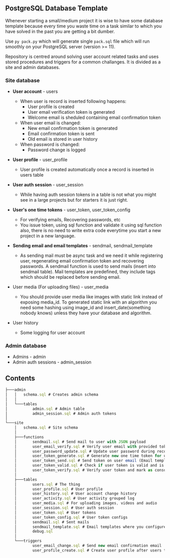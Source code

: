 PostgreSQL Database Template
-----------------------------

Whenever starting a small/medium project it is wise to have some database template because every time you waste time on a task similar to which you have solved in the past you are getting a bit dumber.

Use ```py pack.py``` which will generate single ```pack.sql``` file which will run smoothly on your PostgreSQL server (version >= 11).

Repository is centred around solving user account related tasks and uses stored procedures and triggers for a common challanges. It is divided as a site and admin databases.

### Site database
* **User account** - users
  * When user is record is inserted following happens:
    * User profile is created
    * User email verification token is generated
    * Welcome email is sheduled containing email confirmation token
  * When user email is changed:
    * New email confirmation token is generated
    * Email confirmation token is sent
    * Old email is stored in user history
  * When password is changed:
    * Password change is logged

* **User profile** - user_profile
  * User profile is created automatically once a record is inserted in users table

* **User auth session** - user_session
  * While having auth session tokens in a table is not what you might see in a large projects but for starters it is just right.

* **User's one time tokens** - user_token, user_token_config
  * For verifying emails, Recovering passwords, etc
  * You issue token, using sql function and validate it using sql function also, there is no need to write extra code everytime you start a new project in a new language.

* **Sending email and email templates** - sendmail, sendmail_template
  * As sending mail must be async task and we need it while registering user, regenerating email confirmation token and recovering passwords. A sendmail function is used to send mails (insert into sendmail table). Mail templates are predefined, they include tags which should be replaced before sending email.

* User media (For uploading files) - user_media
  * You should provide user media like images with static link instead of exposing media_id. To generated static link with an algorithm you need some hashing using image_id and insert_date(something nobody knows) unless they have your database and algorithm.

* User history
  * Some logging for user account


### Admin database
  * Admins - admin
  * Admin auth sessions - admin_session


## Contents
```Javascript
├───admin
│   │   schema.sql # Creates admin schema
│   │
│   └───tables
│           admin.sql # Admin table
│           admin_session.sql # Admin auth tokens
│
└───site
    │   schema.sql # Site schema
    │
    ├───functions
    │       sendmail.sql # Send mail to user with JSON payload
    │       user_email_verify.sql # Verify user email with provided token
    │       user_password_update.sql # Update user password during recovery with provided token
    │       user_token_generate.sql # Generate new one time token for user and specified type
    │       user_token_send.sql # Send token on user email (Email template from user_token_config)
    │       user_token_valid.sql # Check if user token is valid and is not expired and is not used
    │       user_token_verify.sql # Verify user token and mark as consumed
    │
    ├───tables
    │       users.sql # The thing
    │       user_profile.sql # User profile
    │       user_history.sql # User account change history
    │       user_activity.sql # User activity grouped log
    │       user_media.sql # For uploading images, videos and audio
    │       user_session.sql # User auth session
    │       user_token.sql # User tokens
    │       user_token_config.sql # User token configs
    │       sendmail.sql # Sent mails
    │       sendmail_template.sql # Email templates where you configure subject, from, email text and etc.
    │       debug.sql
    │
    └───triggers
            user_email_change.sql # Send new email confirmation email
            user_profile_create.sql # Create user profile after users table insert
```
